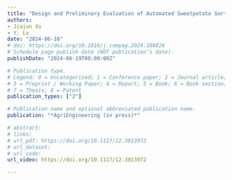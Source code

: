 ```yaml
---
title: "Design and Preliminary Evaluation of Automated Sweetpotato Sorting Mechanisms"
authors: 
- Jiajun Xu
- Y. Lu
date: "2024-06-18"
# doi: https://doi.org/10.1016/j.compag.2024.108826
# Schedule page publish date (NOT publication's date).
publishDate: "2024-06-19T00:00:00Z"

# Publication type.
# Legend: 0 = Uncategorized; 1 = Conference paper; 2 = Journal article;
# 3 = Preprint / Working Paper; 4 = Report; 5 = Book; 6 = Book section;
# 7 = Thesis; 8 = Patent
publication_types: ["2"]

# Publication name and optional abbreviated publication name.
publication: "*AgriEngineering (in press)*"

# abstract: 
# links: 
# url_pdf: https://doi.org/10.1117/12.3013972
# url_dataset:
# url_code: 
url_video: https://doi.org/10.1117/12.3013972

---
```

